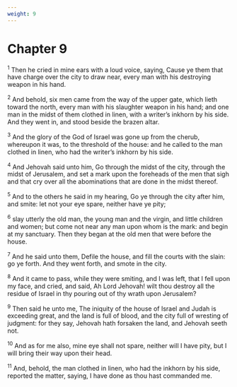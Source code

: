 ```yaml
---
weight: 9
---
```


# Chapter 9

<sup>1</sup> Then he cried in mine ears with a loud voice, saying, Cause ye them that have charge over the city to draw near, every man with his destroying weapon in his hand. 

<sup>2</sup> And behold, six men came from the way of the upper gate, which lieth toward the north, every man with his slaughter weapon in his hand; and one man in the midst of them clothed in linen, with a writer’s inkhorn by his side. And they went in, and stood beside the brazen altar. 

<sup>3</sup> And the glory of the God of Israel was gone up from the cherub, whereupon it was, to the threshold of the house: and he called to the man clothed in linen, who had the writer’s inkhorn by his side. 

<sup>4</sup> And Jehovah said unto him, Go through the midst of the city, through the midst of Jerusalem, and set a mark upon the foreheads of the men that sigh and that cry over all the abominations that are done in the midst thereof. 

<sup>5</sup> And to the others he said in my hearing, Go ye through the city after him, and smite: let not your eye spare, neither have ye pity; 

<sup>6</sup> slay utterly the old man, the young man and the virgin, and little children and women; but come not near any man upon whom is the mark: and begin at my sanctuary. Then they began at the old men that were before the house. 

<sup>7</sup> And he said unto them, Defile the house, and fill the courts with the slain: go ye forth. And they went forth, and smote in the city. 

<sup>8</sup> And it came to pass, while they were smiting, and I was left, that I fell upon my face, and cried, and said, Ah Lord Jehovah! wilt thou destroy all the residue of Israel in thy pouring out of thy wrath upon Jerusalem? 

<sup>9</sup> Then said he unto me, The iniquity of the house of Israel and Judah is exceeding great, and the land is full of blood, and the city full of wresting of judgment: for they say, Jehovah hath forsaken the land, and Jehovah seeth not. 

<sup>10</sup> And as for me also, mine eye shall not spare, neither will I have pity, but I will bring their way upon their head. 

<sup>11</sup> And, behold, the man clothed in linen, who had the inkhorn by his side, reported the matter, saying, I have done as thou hast commanded me. 


